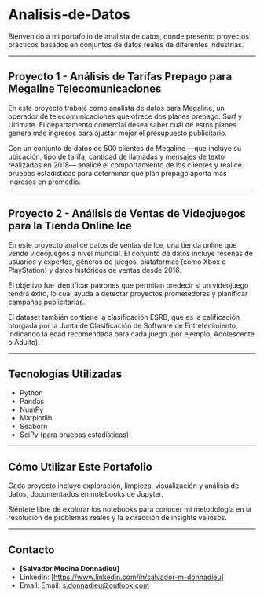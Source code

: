 # Analisis-de-Datos
Bienvenido a mi portafolio de analista de datos, donde presento proyectos prácticos basados en conjuntos de datos reales de diferentes industrias.

---

## Proyecto 1 - Análisis de Tarifas Prepago para Megaline Telecomunicaciones

En este proyecto trabajé como analista de datos para Megaline, un operador de telecomunicaciones que ofrece dos planes prepago: Surf y Ultimate. El departamento comercial desea saber cuál de estos planes genera más ingresos para ajustar mejor el presupuesto publicitario.

Con un conjunto de datos de 500 clientes de Megaline —que incluye su ubicación, tipo de tarifa, cantidad de llamadas y mensajes de texto realizados en 2018— analicé el comportamiento de los clientes y realicé pruebas estadísticas para determinar qué plan prepago aporta más ingresos en promedio.

---

## Proyecto 2 - Análisis de Ventas de Videojuegos para la Tienda Online Ice

En este proyecto analicé datos de ventas de Ice, una tienda online que vende videojuegos a nivel mundial. El conjunto de datos incluye reseñas de usuarios y expertos, géneros de juegos, plataformas (como Xbox o PlayStation) y datos históricos de ventas desde 2016.

El objetivo fue identificar patrones que permitan predecir si un videojuego tendrá éxito, lo cual ayuda a detectar proyectos prometedores y planificar campañas publicitarias.

El dataset también contiene la clasificación ESRB, que es la calificación otorgada por la Junta de Clasificación de Software de Entretenimiento, indicando la edad recomendada para cada juego (por ejemplo, Adolescente o Adulto).

---

## Tecnologías Utilizadas

- Python  
- Pandas  
- NumPy  
- Matplotlib  
- Seaborn  
- SciPy (para pruebas estadísticas)  

---

## Cómo Utilizar Este Portafolio

Cada proyecto incluye exploración, limpieza, visualización y análisis de datos, documentados en notebooks de Jupyter.

Siéntete libre de explorar los notebooks para conocer mi metodología en la resolución de problemas reales y la extracción de insights valiosos.

---

## Contacto

- **[Salvador Medina Donnadieu]**  
- LinkedIn: [https://www.linkedin.com/in/salvador-m-donnadieu]  
- Email: Email: [s.donnadieu@outlook.com](mailto:s.donnadieu@outlook.com)
